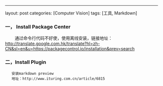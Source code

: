 ---

layout: post
categories: [Computer Vision]
tags: [工具, Markdown]


     

### 一，	Install Package Center
   

   　　  通过命令行代码不好使，使用离线安装，链接地址：http://translate.google.com.hk/translate?hl=zh-CN&sl=en&u=https://packagecontrol.io/installation&prev=search

    
### 二，Install Plugin
       安装markdown preview
       地址：http://www.ituring.com.cn/article/6815










       
